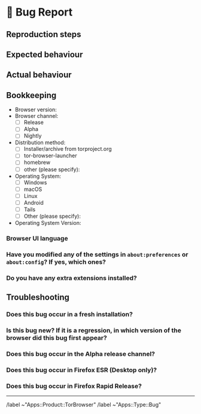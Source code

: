 # 🐞 Bug Report
<!--
Use this template to report problems with the browser which are unrelated to
website functionality (please use the Web Compatibility template for such issues).
The issue's title MUST provide a succinct description of the problem.

Some good (hypothetical) titles:
- Browser crashes when visiting example.com in Safer mode
- Letterboxing appears even when disabled when using tiling window-manager
- All fonts in browser-chrome have serifs

Please DO NOT include information about platform in the title, it is redundant
with our labeling system!
-->

## Reproduction steps
<!--
Provide specific steps developers can follow to reproduce your issue.
-->

## Expected behaviour
<!--
Provide a description of the browser feature or scenario which does not appear
to be working.
-->

## Actual behaviour
<!--
Provide a description of what actually occurs.
-->

## Bookkeeping
<!--
Please provide the following information:
-->

- Browser version:
- Browser channel:
  - [ ] Release
  - [ ] Alpha
  - [ ] Nightly
- Distribution method:
  - [ ] Installer/archive from torproject.org
  - [ ] tor-browser-launcher
  - [ ] homebrew
  - [ ] other (please specify):
- Operating System:
  - [ ] Windows
  - [ ] macOS
  - [ ] Linux
  - [ ] Android
  - [ ] Tails
  - [ ] Other (please specify):
- Operating System Version:

### Browser UI language
<!--
Found in `about:preferences#general`.
Feel free to omit this if you like, but sometimes bugs can be language specific so having
this info may make it easier for developers to reproduce your problem.
-->

### Have you modified any of the settings in `about:preferences` or `about:config`? If yes, which ones?
<!--
If you changed any preference in about:config that aren't exposed in a UI,
could you try to see if you can reproduce without them? Generally speaking, such
changes are unsupported and bugs might be closed as invalid.
-->

### Do you have any extra extensions installed?
<!-- e.g. Firefox Multi-Account Containers, uBlock Origin, etc -->

## Troubleshooting
<!--
This is optional, but it will help to resolve your problem.
-->

### Does this bug occur in a fresh installation?

### Is this bug new? If it is a regression, in which version of the browser did this bug first appear?
<!--
Archived packages for past versions can be found here:
- https://archive.torproject.org/tor-package-archive
-->

### Does this bug occur in the Alpha release channel?
<!--
Sometimes bugs are fixed in the Alpha (development) channel but not in the Stable channel.
⚠️ However, the Alpha release channel is the development version and as such may be contain
critical bugs not present in the Stable release channel. Do not test in Alpha if you are an
at risk user unless you really, actually, truly know what you are doing!

The latest Alpha can be found here:
- https://www.torproject.org/download/alpha/
-->

### Does this bug occur in Firefox ESR (Desktop only)?
<!--
Tor Browser is based on Firefox ESR, so any bugs present in this upstream project will likely
also be present in Tor Browser.
Firefox ESR is available for download here:
- https://www.mozilla.org/en-US/firefox/all/desktop-esr/
-->

### Does this bug occur in Firefox Rapid Release?
<!--
If the issue occurs in Firefox ESR, but does not occur in Firefox Rapid Release, we may be able
to identify and backport the patch which fixes it.

Firefox Rapid Release is available for download here:
- https://www.mozilla.org/en-US/firefox/new/

If the issue has been fixed in Firefox, do you know the Bugzilla issue number associated with the fix?
-->

<!-- Do not edit beneath this line <3 -->

---

/label ~"Apps::Product::TorBrowser"
/label ~"Apps::Type::Bug"
